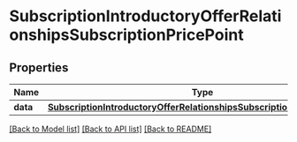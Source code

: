 # SubscriptionIntroductoryOfferRelationshipsSubscriptionPricePoint

## Properties
Name | Type | Description | Notes
------------ | ------------- | ------------- | -------------
**data** | [**SubscriptionIntroductoryOfferRelationshipsSubscriptionPricePointData**](SubscriptionIntroductoryOfferRelationshipsSubscriptionPricePointData.md) |  | [optional] 

[[Back to Model list]](../README.md#documentation-for-models) [[Back to API list]](../README.md#documentation-for-api-endpoints) [[Back to README]](../README.md)



